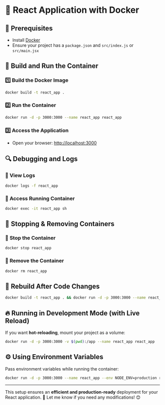 # 🚀 React Application with Docker

## 📌 Prerequisites
- Install [Docker](https://docs.docker.com/get-docker/)
- Ensure your project has a `package.json` and `src/index.js` or `src/main.jsx`

## 🔹 Build and Run the Container

### 1️⃣ **Build the Docker Image**
```sh
docker build -t react_app .
```

### 2️⃣ **Run the Container**
```sh
docker run -d -p 3000:3000 --name react_app react_app
```

### 3️⃣ **Access the Application**
- Open your browser: [http://localhost:3000](http://localhost:3000)

## 🔍 Debugging and Logs

### 🔹 **View Logs**
```sh
docker logs -f react_app
```

### 🔹 **Access Running Container**
```sh
docker exec -it react_app sh
```

## 📌 Stopping & Removing Containers

### 🔹 **Stop the Container**
```sh
docker stop react_app
```

### 🔹 **Remove the Container**
```sh
docker rm react_app
```

## 🔄 Rebuild After Code Changes
```sh
docker build -t react_app . && docker run -d -p 3000:3000 --name react_app react_app
```

## 🔥 Running in Development Mode (with Live Reload)
If you want **hot-reloading**, mount your project as a volume:

```sh
docker run -d -p 3000:3000 -v $(pwd):/app --name react_app react_app
```

## ⚙️ Using Environment Variables
Pass environment variables while running the container:
```sh
docker run -d -p 3000:3000 --name react_app --env NODE_ENV=production react_app
```

---

This setup ensures an **efficient and production-ready** deployment for your React application. 🚀 Let me know if you need any modifications! 😊

